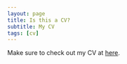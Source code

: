 ```yaml
---
layout: page
title: Is this a CV?
subtitle: My CV
tags: [cv]
---
```


Make sure to check out my CV at [here](https://aeirya.github.io/cv).
